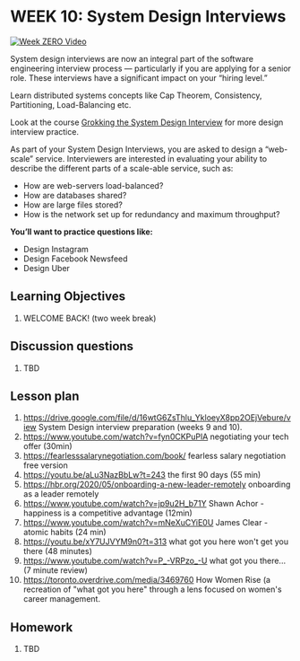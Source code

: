 # WEEK 10: System Design Interviews

[![Week ZERO Video](https://img.youtube.com/vi/RdtW44DOcF0/0.jpg)](https://www.youtube.com/watch?v=RdtW44DOcF0)

System design interviews are now an integral part of the software engineering interview process — particularly if you are applying for a senior role. These interviews have a significant impact on your “hiring level.”

Learn distributed systems concepts like Cap Theorem, Consistency, Partitioning, Load-Balancing etc.

Look at the course [Grokking the System Design Interview](https://www.educative.io/collection/5668639101419520/5649050225344512) for more design interview practice.

As part of your System Design Interviews, you are asked to design a “web-scale” service. Interviewers are interested in evaluating your ability to describe the different parts of a scale-able service, such as:

- How are web-servers load-balanced?
- How are databases shared?
- How are large files stored?
- How is the network set up for redundancy and maximum throughput?

**You’ll want to practice questions like:**

- Design Instagram
- Design Facebook Newsfeed
- Design Uber

## Learning Objectives

1. WELCOME BACK! (two week break)

## Discussion questions

1. TBD

## Lesson plan

1. <https://drive.google.com/file/d/16wtG6ZsThlu_YkloeyX8pp2OEjVebure/view> System Design interview preparation (weeks 9 and 10).
2. <https://www.youtube.com/watch?v=fyn0CKPuPlA> negotiating your tech offer (30min)
3. <https://fearlesssalarynegotiation.com/book/> fearless salary negotiation free version
4. <https://youtu.be/aLu3NazBbLw?t=243> the first 90 days (55 min)
5. <https://hbr.org/2020/05/onboarding-a-new-leader-remotely> onboarding as a leader remotely
6. <https://www.youtube.com/watch?v=jp9u2H_b71Y> Shawn Achor - happiness is a competitive advantage (12min)
7. <https://www.youtube.com/watch?v=mNeXuCYiE0U> James Clear - atomic habits (24 min)
8. <https://youtu.be/xY7UJVYM9n0?t=313> what got you here won't get you there (48 minutes)
9. <https://www.youtube.com/watch?v=P_-VRPzo_-U> what got you there... (7 minute review)
10. <https://toronto.overdrive.com/media/3469760> How Women Rise (a recreation of "what got you here" through a lens focused on women's career management.

## Homework

1. TBD
